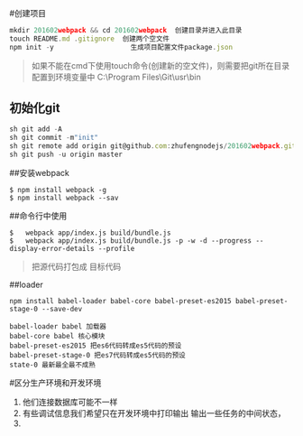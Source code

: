 #创建项目
```javascript
mkdir 201602webpack && cd 201602webpack  创建目录并进入此目录
touch README.md .gitignore  创建两个空文件
npm init -y                   生成项目配置文件package.json
```
> 如果不能在cmd下使用touch命令(创建新的空文件)，则需要把git所在目录配置到环境变量中
C:\Program Files\Git\usr\bin

## 初始化git
```javascript
sh git add -A
sh git commit -m"init"
sh git remote add origin git@github.com:zhufengnodejs/201602webpack.git
sh git push -u origin master
```

##安装webpack
```
$ npm install webpack -g
$ npm install webpack --sav
```

##命令行中使用
```
$   webpack app/index.js build/bundle.js
$   webpack app/index.js build/bundle.js -p -w -d --progress --display-error-details --profile
```
> 把源代码打包成 目标代码


##loader
```
npm install babel-loader babel-core babel-preset-es2015 babel-preset-stage-0 --save-dev
```
```
babel-loader babel 加载器
babel-core babel 核心模块
babel-preset-es2015 把es6代码转成es5代码的预设
babel-preset-stage-0 把es7代码转成es5代码的预设
state-0 最新最全最不成熟
```


#区分生产环境和开发环境
1. 他们连接数据库可能不一样
2. 有些调试信息我们希望只在开发环境中打印输出
输出一些任务的中间状态，
3. 